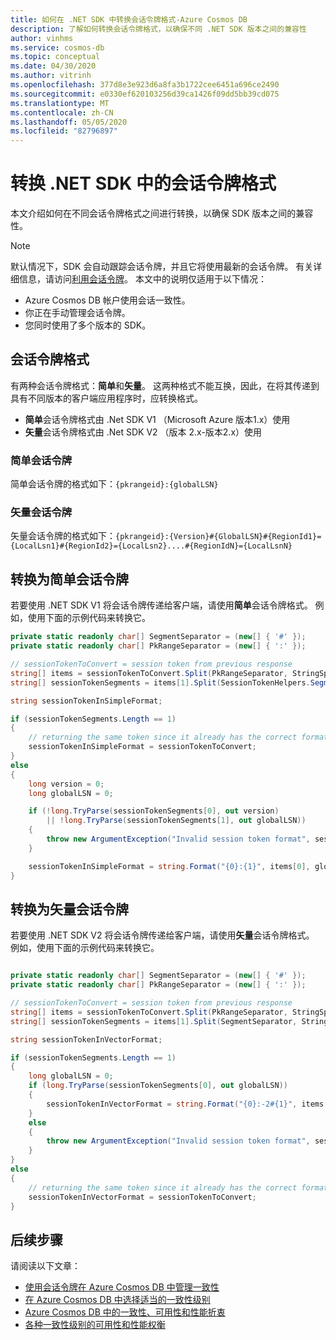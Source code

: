 ```yaml
---
title: 如何在 .NET SDK 中转换会话令牌格式-Azure Cosmos DB
description: 了解如何转换会话令牌格式，以确保不同 .NET SDK 版本之间的兼容性
author: vinhms
ms.service: cosmos-db
ms.topic: conceptual
ms.date: 04/30/2020
ms.author: vitrinh
ms.openlocfilehash: 377d8e3e923d6a8fa3b1722cee6451a696ce2490
ms.sourcegitcommit: e0330ef620103256d39ca1426f09dd5bb39cd075
ms.translationtype: MT
ms.contentlocale: zh-CN
ms.lasthandoff: 05/05/2020
ms.locfileid: "82796897"
---
```

# <a name="convert-session-token-formats-in-net-sdk"></a>转换 .NET SDK 中的会话令牌格式

本文介绍如何在不同会话令牌格式之间进行转换，以确保 SDK 版本之间的兼容性。

> [!NOTE]
> 默认情况下，SDK 会自动跟踪会话令牌，并且它将使用最新的会话令牌。  有关详细信息，请访问[利用会话令牌](how-to-manage-consistency.md#utilize-session-tokens)。 本文中的说明仅适用于以下情况：
> * Azure Cosmos DB 帐户使用会话一致性。
> * 你正在手动管理会话令牌。
> * 您同时使用了多个版本的 SDK。

## <a name="session-token-formats"></a>会话令牌格式

有两种会话令牌格式：**简单**和**矢量**。  这两种格式不能互换，因此，在将其传递到具有不同版本的客户端应用程序时，应转换格式。
- **简单**会话令牌格式由 .Net SDK V1 （Microsoft Azure 版本1.x）使用
- **矢量**会话令牌格式由 .Net SDK V2 （版本 2.x-版本2.x）使用

### <a name="simple-session-token"></a>简单会话令牌

简单会话令牌的格式如下：`{pkrangeid}:{globalLSN}`

### <a name="vector-session-token"></a>矢量会话令牌

矢量会话令牌的格式如下：`{pkrangeid}:{Version}#{GlobalLSN}#{RegionId1}={LocalLsn1}#{RegionId2}={LocalLsn2}....#{RegionIdN}={LocalLsnN}`

## <a name="convert-to-simple-session-token"></a>转换为简单会话令牌

若要使用 .NET SDK V1 将会话令牌传递给客户端，请使用**简单**会话令牌格式。  例如，使用下面的示例代码来转换它。

```csharp
private static readonly char[] SegmentSeparator = (new[] { '#' });
private static readonly char[] PkRangeSeparator = (new[] { ':' });

// sessionTokenToConvert = session token from previous response
string[] items = sessionTokenToConvert.Split(PkRangeSeparator, StringSplitOptions.RemoveEmptyEntries);
string[] sessionTokenSegments = items[1].Split(SessionTokenHelpers.SegmentSeparator, StringSplitOptions.RemoveEmptyEntries);

string sessionTokenInSimpleFormat;

if (sessionTokenSegments.Length == 1)
{
    // returning the same token since it already has the correct format
    sessionTokenInSimpleFormat = sessionTokenToConvert;
}
else
{
    long version = 0;
    long globalLSN = 0;

    if (!long.TryParse(sessionTokenSegments[0], out version)
        || !long.TryParse(sessionTokenSegments[1], out globalLSN))
    {
        throw new ArgumentException("Invalid session token format", sessionTokenToConvert);
    }

    sessionTokenInSimpleFormat = string.Format("{0}:{1}", items[0], globalLSN);
}
```

## <a name="convert-to-vector-session-token"></a>转换为矢量会话令牌

若要使用 .NET SDK V2 将会话令牌传递给客户端，请使用**矢量**会话令牌格式。  例如，使用下面的示例代码来转换它。

```csharp

private static readonly char[] SegmentSeparator = (new[] { '#' });
private static readonly char[] PkRangeSeparator = (new[] { ':' });

// sessionTokenToConvert = session token from previous response
string[] items = sessionTokenToConvert.Split(PkRangeSeparator, StringSplitOptions.RemoveEmptyEntries);
string[] sessionTokenSegments = items[1].Split(SegmentSeparator, StringSplitOptions.RemoveEmptyEntries);

string sessionTokenInVectorFormat;

if (sessionTokenSegments.Length == 1)
{
    long globalLSN = 0;
    if (long.TryParse(sessionTokenSegments[0], out globalLSN))
    {
        sessionTokenInVectorFormat = string.Format("{0}:-2#{1}", items[0], globalLSN);
    }
    else
    {
        throw new ArgumentException("Invalid session token format", sessionTokenToConvert);
    }
}
else
{
    // returning the same token since it already has the correct format
    sessionTokenInVectorFormat = sessionTokenToConvert;
}
```

## <a name="next-steps"></a>后续步骤

请阅读以下文章：

* [使用会话令牌在 Azure Cosmos DB 中管理一致性](how-to-manage-consistency.md#utilize-session-tokens)
* [在 Azure Cosmos DB 中选择适当的一致性级别](consistency-levels-choosing.md)
* [Azure Cosmos DB 中的一致性、可用性和性能折衷](consistency-levels-tradeoffs.md)
* [各种一致性级别的可用性和性能权衡](consistency-levels-tradeoffs.md)